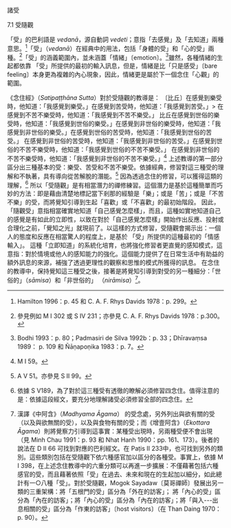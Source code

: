 諸受

7.1  受隨觀

「受」的巴利語是 *vedanā*，源自動詞 *vedeti*；意指「去感覺」及「去知道」兩種意思。[^1]「受」（*vedanā*）在經典中的用法，包括「身體的受」和「心的受」兩種。[^2]「受」的涵義範圍內，並未涵蓋「情緒」〔emotion〕。[^3]雖然，各種情緒的生起都依靠 「受」所提供的最初的輸入訊息，但是，情緒是比「只是感受」〔bare feeling〕本身更為複雜的內心現象，因此，情緒更是屬於下一個念住「心觀」的範圍。

 《念住經》（*Satipaṭṭhāna Sutta*）對於受隨觀的教導是：
 〔比丘〕在感覺到樂受時，他知道：「我感覺到樂受。」在感覺到苦受時，他知道：「我感覺到苦受。」>
 在感覺到不苦不樂受時，他知道：「我感覺到不苦不樂受。」
 比丘在感覺到世俗的樂受時，他知道：「我感覺到世俗的樂受。」在感覺到非世俗的樂受時，他知道：「我感覺到非世俗的樂受。」在感覺到世俗的苦受時，他知道：「我感覺到世俗的苦受。」
 在感覺到非世俗的苦受時，他知道：「我感覺到非世俗的苦受。」在感覺到世俗的不苦不樂受時，他知道：「我感覺到世俗的不苦不樂受。」
 在感覺到非世俗的不苦不樂受時，他知道：「我感覺到非世俗的不苦不樂受。」[^4]
 上述教導的第一部分區分出三種基本的受：樂受、苦受和不苦不樂受。依據經典，修習對這三種受的理解和不執著，具有導向從苦解脫的潛能。[^5]
 因為透過念住的修習，可以獲得這類的理解，[^6]
 所以「受隨觀」是有相當潛力的禪修練習。這個潛力是基於這種簡單而巧妙的方法：即是藉由清楚地標記當下剎那的經驗是「樂」；或是「苦」；或是「不苦不樂」的受，而將覺知引導到生起「喜歡」或「不喜歡」的最初始階段。
 因此，「隨觀受」意指相當確實地知道「自己感覺怎麼樣」，而且，這種如實地知道自己的感覺是有如此的立即性，以致在對於「自己感覺怎麼樣」開始作出反應、投射或合理化之前，「覺知之光」就現前了。以這樣的方式修習，受隨觀會揭示出：一個人的態度和反應在相當驚人的程度上，是基於
「受」所提供的這種最初的「情感輸入」。
 這種「立即知道」的系統化培育，也將強化修習者更直覺的感知模式，這意指：對於情境或他人的感知能力的強化。這個能力提供了在日常生活中有助益的額外訊息的來源，補強了透過更理性的觀察和思惟的模式所獲得的訊息。
 在念住的教導中，保持覺知這三種受之後，接著是將覺知引導到對受的另一種細分：「世俗的」（*sāmisa*）和「非世俗的」 （*nirāmisa*）[^7]。


[^1]:  Hamilton 1996：p. 45 和 C. A. F. Rhys Davids 1978：p. 299。

[^2]:  參見例如 M I 302 或 S IV 231；亦參見 C. A. F. Rhys Davids 1978：p.300。

[^3]: Bodhi 1993：p. 80；Padmasiri de Silva 1992b：p. 33；Dhīravaṃsa 1989： p\. 109 和 Ñāṇapoṇika 1983：p. 7。

[^4]:  M I 59。

[^5]:  A V 51。亦參見 S II 99。

[^6]:  依據 S V189，為了對於這三種受有透徹的瞭解必須修習四念住。值得注意的是：依據這段經文，要充分地理解諸受必須修習全部的四念住。

[^7]:漢譯《中阿含》（*Madhyama Āgama*） 的受念處，另外列出與欲有關的受（以及與欲無關的受），以及與食物有關的受；而《增壹阿含》（*Ekottara Āgama*）則將覺察力引導到這事實：某種受出現時，另兩種受便不會出現（見 Minh Chau 1991：p. 93 和 Nhat Hanh 1990：pp. 161、173）。後者的說法在 D II 66 可找到對應的巴利經文。在 Paṭis II 233中，也可找到另外的類別。這些類別包括在受隨觀下依六種感官加以區分的各種受。事實上，依據 M I 398，在上述念住教導中的六重分類可以再進一步擴展：不僅藉著包括六種感官的受，而且藉著依照「受」在過去、未來和現在的生起加以細分，如此總計有一○八種「受」。對於受隨觀，Mogok Sayadaw〔莫哥禪師〕發展出另一類的三重架構：將「五根門的受」區分為「外在的訪客」； 將「內心的受」區分為「內在的訪客」；將「內心的受」區分為「內在的訪客」；將「與入---出息相關的受」區分為「作東的訪客」〔host visitors〕（在 Than Daing 1970：p. 90）。
